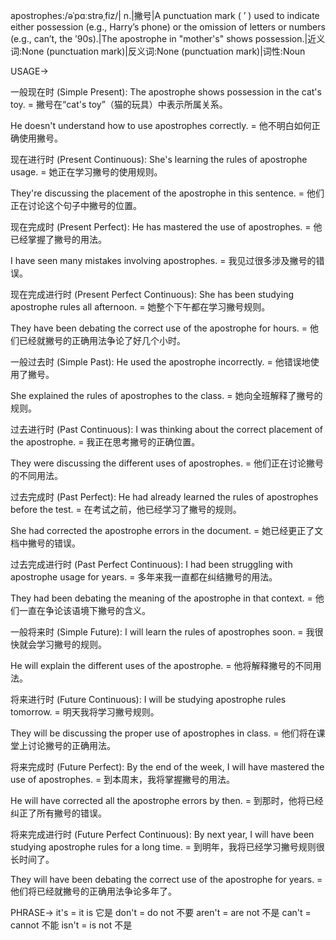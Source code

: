 apostrophes:/əˈpɑːstrəˌfiz/| n.|撇号|A punctuation mark ( ’ ) used to indicate either possession (e.g., Harry’s phone) or the omission of letters or numbers (e.g., can’t, the ’90s).|The apostrophe in "mother's" shows possession.|近义词:None (punctuation mark)|反义词:None (punctuation mark)|词性:Noun


USAGE->

一般现在时 (Simple Present):
The apostrophe shows possession in the cat's toy. = 撇号在“cat's toy”（猫的玩具）中表示所属关系。

He doesn't understand how to use apostrophes correctly. = 他不明白如何正确使用撇号。


现在进行时 (Present Continuous):
She's learning the rules of apostrophe usage. = 她正在学习撇号的使用规则。

They're discussing the placement of the apostrophe in this sentence. = 他们正在讨论这个句子中撇号的位置。


现在完成时 (Present Perfect):
He has mastered the use of apostrophes. = 他已经掌握了撇号的用法。

I have seen many mistakes involving apostrophes. = 我见过很多涉及撇号的错误。


现在完成进行时 (Present Perfect Continuous):
She has been studying apostrophe rules all afternoon. = 她整个下午都在学习撇号规则。

They have been debating the correct use of the apostrophe for hours. = 他们已经就撇号的正确用法争论了好几个小时。


一般过去时 (Simple Past):
He used the apostrophe incorrectly. = 他错误地使用了撇号。

She explained the rules of apostrophes to the class. = 她向全班解释了撇号的规则。


过去进行时 (Past Continuous):
I was thinking about the correct placement of the apostrophe. = 我正在思考撇号的正确位置。

They were discussing the different uses of apostrophes. = 他们正在讨论撇号的不同用法。


过去完成时 (Past Perfect):
He had already learned the rules of apostrophes before the test. = 在考试之前，他已经学习了撇号的规则。

She had corrected the apostrophe errors in the document. = 她已经更正了文档中撇号的错误。


过去完成进行时 (Past Perfect Continuous):
I had been struggling with apostrophe usage for years. = 多年来我一直都在纠结撇号的用法。

They had been debating the meaning of the apostrophe in that context. = 他们一直在争论该语境下撇号的含义。


一般将来时 (Simple Future):
I will learn the rules of apostrophes soon. = 我很快就会学习撇号的规则。

He will explain the different uses of the apostrophe. = 他将解释撇号的不同用法。


将来进行时 (Future Continuous):
I will be studying apostrophe rules tomorrow. = 明天我将学习撇号规则。

They will be discussing the proper use of apostrophes in class. = 他们将在课堂上讨论撇号的正确用法。


将来完成时 (Future Perfect):
By the end of the week, I will have mastered the use of apostrophes. = 到本周末，我将掌握撇号的用法。

He will have corrected all the apostrophe errors by then. = 到那时，他将已经纠正了所有撇号的错误。


将来完成进行时 (Future Perfect Continuous):
By next year, I will have been studying apostrophe rules for a long time. = 到明年，我将已经学习撇号规则很长时间了。

They will have been debating the correct use of the apostrophe for years. = 他们将已经就撇号的正确用法争论多年了。




PHRASE->
it's = it is 它是
don't = do not 不要
aren't = are not 不是
can't = cannot 不能
isn't = is not 不是
